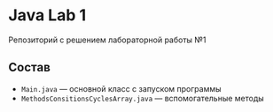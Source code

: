 # Java Lab 1

Репозиторий с решением лабораторной работы №1

## Состав
- `Main.java` — основной класс с запуском программы
- `MethodsConsitionsCyclesArray.java` — вспомогательные методы
